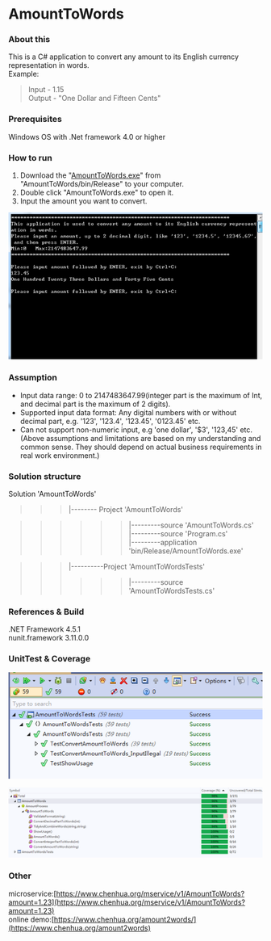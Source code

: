 # AmountToWords

### About this
This is a C# application to convert any amount to its English currency representation in words.  
Example:   
>Input - 1.15  
>Output - "One Dollar and Fifteen Cents"  

### Prerequisites
Windows OS with .Net framework 4.0 or higher 

### How to run
1. Download the "[AmountToWords.exe](https://github.com/chenhua1008/AmountToWords/tree/master/AmountToWords/bin/Release)" from "AmountToWords/bin/Release" to your computer.  
2. Double click "AmountToWords.exe" to open it.  
3. Input the amount you want to convert.  

![](https://github.com/chenhua1008/AmountToWords/blob/master/AmountToWordsConsole.png) 

### Assumption
* Input data range: 0 to 2147483647.99(integer part is the maximum of Int, and decimal part is the maximum of 2 digits). 
* Supported input data format: Any digital numbers with or without decimal part, e.g. '123', '123.4', '123.45', '0123.45' etc.  
* Can not support non-numeric input, e.g 'one dollar', '$3', '123,45' etc.    
(Above assumptions and limitations are based on my understanding and common sense. They should depend on actual business requirements in real work environment.)


### Solution structure
Solution 'AmountToWords'

>>>|-------- Project 'AmountToWords'

>>>>>>|---------source 'AmountToWords.cs'  
>>>>>>|---------source 'Program.cs'  
>>>>>>|---------application 'bin/Release/AmountToWords.exe'  

>>>|----------Project 'AmountToWordsTests'  
>>>>>>|---------source 'AmountToWordsTests.cs'

### References & Build
.NET Framework 4.5.1  
nunit.framework 3.11.0.0   

### UnitTest & Coverage
![](https://github.com/chenhua1008/AmountToWords/blob/master/UnitTestResult.png)


![](https://github.com/chenhua1008/AmountToWords/blob/master/UnitTestCoverage.png)


### Other
microservice:[https://www.chenhua.org/mservice/v1/AmountToWords?amount=1.23](https://www.chenhua.org/mservice/v1/AmountToWords?amount=1.23)  
online demo:[https://www.chenhua.org/amount2words/](https://www.chenhua.org/amount2words)

